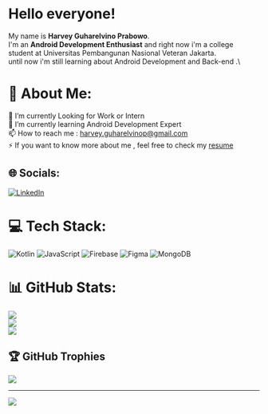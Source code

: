 # Hello everyone! 
My name is **Harvey Guharelvino Prabowo**.\
I'm an **Android Development Enthusiast** and right now i'm a college student at Universitas Pembangunan Nasional Veteran Jakarta.\
until now i'm still learning about Android Development and Back-end .\

# 💫 About Me:
🔭 I’m currently Looking for Work or Intern<br>🌱 I’m currently learning Android Development Expert<br>📫 How to reach me : harvey.guharelvinop@gmail.com<br>⚡ If you want to know more about me , feel free to check my [resume](https://docs.google.com/document/d/1h3FZvZOyyggUuS-opUP1_IX70FRvJ0cZZOmUe7BFx40/edit?usp=sharing)<br>


## 🌐 Socials:
[![LinkedIn](https://img.shields.io/badge/LinkedIn-%230077B5.svg?logo=linkedin&logoColor=white)](https://linkedin.com/in/harveygp) 

# 💻 Tech Stack:
![Kotlin](https://img.shields.io/badge/kotlin-%230095D5.svg?style=plastic&logo=kotlin&logoColor=white) ![JavaScript](https://img.shields.io/badge/javascript-%23323330.svg?style=plastic&logo=javascript&logoColor=%23F7DF1E) ![Firebase](https://img.shields.io/badge/firebase-%23039BE5.svg?style=plastic&logo=firebase) 	![Figma](https://img.shields.io/badge/figma-%23F24E1E.svg?style=plastic&logo=figma&logoColor=white) ![MongoDB](https://img.shields.io/badge/MongoDB-%234ea94b.svg?style=plastic&logo=mongodb&logoColor=white)
# 📊 GitHub Stats:
![](https://github-readme-stats.vercel.app/api?username=harveygp&theme=nord&hide_border=false&include_all_commits=true&count_private=true)<br/>
![](https://github-readme-streak-stats.herokuapp.com/?user=harveygp&theme=nord&hide_border=false)<br/>
![](https://github-readme-stats.vercel.app/api/top-langs/?username=harveygp&theme=nord&hide_border=false&include_all_commits=true&count_private=true&layout=compact)

## 🏆 GitHub Trophies
![](https://github-profile-trophy.vercel.app/?username=harveygp&theme=nord&no-frame=false&no-bg=false&margin-w=4)

---
[![](https://visitcount.itsvg.in/api?id=harveygp&icon=5&color=12)](https://visitcount.itsvg.in)

<!-- Proudly created with GPRM ( https://gprm.itsvg.in ) -->
